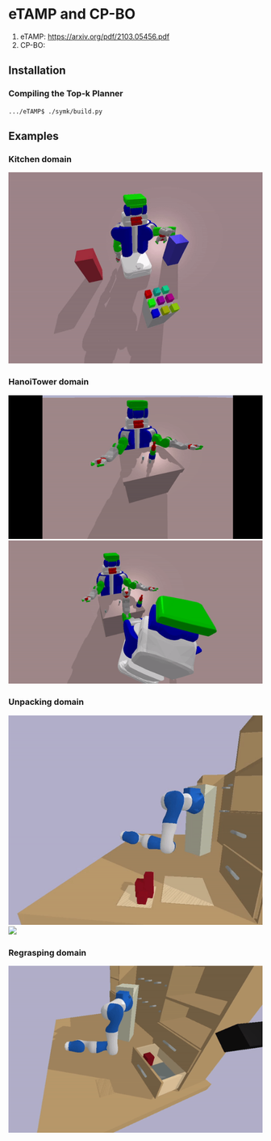 # eTAMP and CP-BO

1) eTAMP: https://arxiv.org/pdf/2103.05456.pdf
2) CP-BO: 

## Installation

### Compiling the Top-k Planner
```console
.../eTAMP$ ./symk/build.py
```

## Examples

### Kitchen domain
![](results/cooking_5.gif)

### HanoiTower domain
![](results/hanoiTower.gif)
![](results/hanoiTower_2.gif)

### Unpacking domain
![](results/unpack_c2.gif)
![](results/unpack_c3.gif)

### Regrasping domain
![](results/regrasp3.gif)


